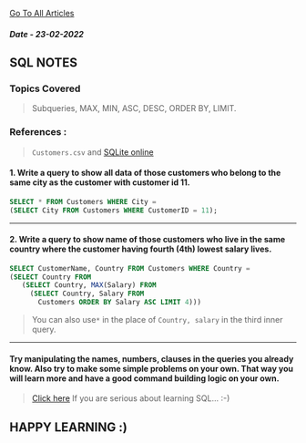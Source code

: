 
[Go To All Articles](/sql-notes-2022)  

##### Date - 23-02-2022  
 
## SQL NOTES  
### Topics Covered  
 > Subqueries,  MAX, MIN, ASC, DESC, ORDER BY, LIMIT.    

### References :
> ```Customers.csv``` and  [SQLite online](https://sqliteonline.com/)  

#### 1. Write a query to show all data of those customers who belong to the same city as the customer with customer id 11.
```sql
SELECT * FROM Customers WHERE City =
(SELECT City FROM Customers WHERE CustomerID = 11);
```  
---  
 
#### 2. Write a query to show name of those customers who live in the same country where the customer having fourth (4th) lowest salary lives.  
```sql  
SELECT CustomerName, Country FROM Customers WHERE Country = 
(SELECT Country FROM 
   (SELECT Country, MAX(Salary) FROM 
     (SELECT Country, Salary FROM 
       Customers ORDER BY Salary ASC LIMIT 4)))
```  

> You can also use```*```  in the place of ```Country, salary``` in the third inner query.  

---

#### Try manipulating the names, numbers, clauses  in the queries you already know. Also try to make some simple problems on your own. That way you will learn more and have a good command building logic on your own.  
  
> [Click here](https://www.w3resource.com/sql-exercises/) If you are serious about learning SQL... :-)

## HAPPY LEARNING :)   
